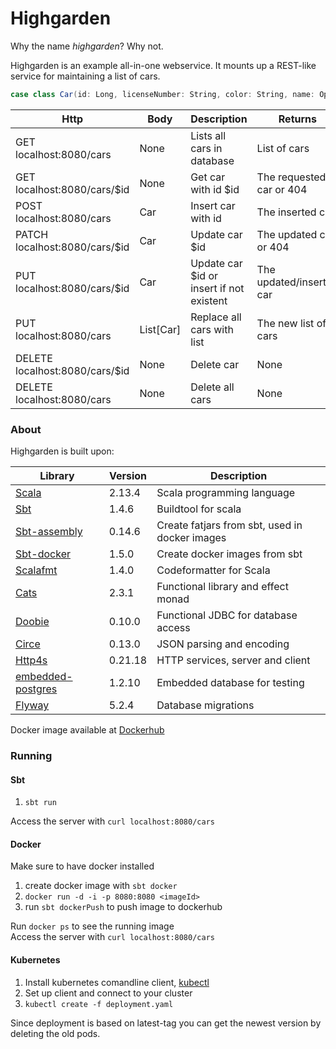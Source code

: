 # Highgarden

Why the name _highgarden_? Why not.

Highgarden is an example all-in-one webservice. It mounts up a REST-like service for maintaining a list of cars.

```scala 
case class Car(id: Long, licenseNumber: String, color: String, name: Option[String])
```

Http | Body |Description | Returns
------------ | -------------| -------------| -------------
GET localhost:8080/cars |None | Lists all cars in database | List of cars
GET localhost:8080/cars/$id |None| Get car with id $id | The requested car or 404
POST localhost:8080/cars |Car| Insert car with id | The inserted car
PATCH localhost:8080/cars/$id |Car| Update car $id | The updated car or 404
PUT localhost:8080/cars/$id |Car| Update car $id or insert if not existent | The updated/inserted car
PUT localhost:8080/cars |List\[Car\]| Replace all cars with list | The new list of cars
DELETE localhost:8080/cars/$id |None| Delete car | None
DELETE localhost:8080/cars |None| Delete all cars| None

### About
Highgarden is built upon:

Library | Version | Description
------------ | ------------- | -------------
<a href="https://github.com/scala/scala">Scala</a> |2.13.4 | Scala programming language
<a href="https://github.com/sbt/sbt">Sbt</a> | 1.4.6 | Buildtool for scala
<a href="https://github.com/sbt/sbt-assembly">Sbt-assembly</a> | 0.14.6 | Create fatjars from sbt, used in docker images
<a href="https://github.com/marcuslonnberg/sbt-docker">Sbt-docker</a> | 1.5.0 | Create docker images from sbt
<a href="https://github.com/scalameta/scalafmt">Scalafmt</a> | 1.4.0 | Codeformatter for Scala
<a href="https://github.com/typelevel/cats">Cats</a> | 2.3.1 | Functional library and effect monad
<a href="https://github.com/tpolecat/doobie">Doobie</a> | 0.10.0 | Functional JDBC for database access
<a href="https://github.com/circe/circe">Circe</a> | 0.13.0 | JSON parsing and encoding
<a href="https://github.com/http4s/http4s">Http4s</a> | 0.21.18 | HTTP services, server and client
<a href="https://github.com/zonkyio/embedded-postgres">embedded-postgres</a> | 1.2.10 | Embedded database for testing
<a href="https://github.com/flyway/flyway">Flyway</a> | 5.2.4 | Database migrations


Docker image available at <a href="https://hub.docker.com/r/amumurst/highgarden/">Dockerhub</a>



### Running

#### Sbt
1. ```sbt run``` 

Access the server with `curl localhost:8080/cars`

#### Docker
Make sure to have docker installed
1. create docker image with ```sbt docker```
2. `docker run -d -i -p 8080:8080 <imageId>`
3. run ```sbt dockerPush``` to push image to dockerhub

Run `docker ps` to see the running image <br/>
Access the server with `curl localhost:8080/cars`

#### Kubernetes
1. Install kubernetes comandline client, <a href="https://kubernetes.io/docs/tasks/tools/install-kubectl/#download-as-part-of-the-google-cloud-sdk">kubectl</a>
2. Set up client and connect to your cluster
3. `kubectl create -f deployment.yaml`

Since deployment is based on latest-tag you can get the newest version by deleting the old pods.
